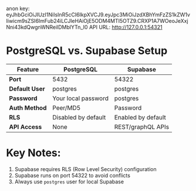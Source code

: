 anon key: eyJhbGciOiJIUzI1NiIsInR5cCI6IkpXVCJ9.eyJpc3MiOiJzdXBhYmFzZS1kZW1vIiwicm9sZSI6ImFub24iLCJleHAiOjE5ODM4MTI5OTZ9.CRXP1A7WOeoJeXxjNni43kdQwgnWNReilDMblYTn_I0
API URL: http://127.0.0.1:54321

# PostgreSQL vs. Supabase Setup

| Feature          | PostgreSQL          | Supabase            |
|------------------|--------------------|---------------------|
| **Port**         | 5432               | 54322               |
| **Default User** | postgres           | postgres            |
| **Password**     | Your local password | postgres            |
| **Auth Method**  | Peer/MD5           | Password            |
| **RLS**          | Disabled by default | Enabled by default  |
| **API Access**   | None               | REST/graphQL APIs   |

# Key Notes:
1. Supabase requires RLS (Row Level Security) configuration
2. Supabase runs on port 54322 to avoid conflicts
3. Always use `postgres` user for local Supabase